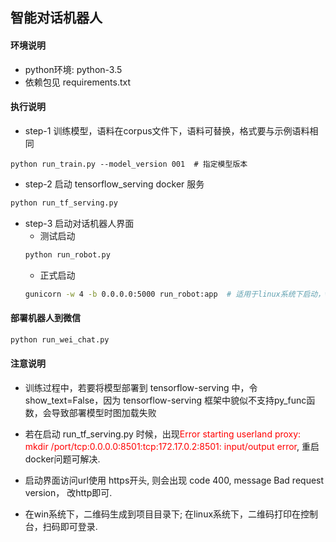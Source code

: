 ## 智能对话机器人
#### 环境说明
* python环境: python-3.5
* 依赖包见 requirements.txt

#### 执行说明
* step-1 训练模型，语料在corpus文件下，语料可替换，格式要与示例语料相同

 ```
python run_train.py --model_version 001  # 指定模型版本
 ```

* step-2 启动 tensorflow_serving docker 服务

```bash
python run_tf_serving.py
```

* step-3 启动对话机器人界面
  * 测试启动
   ```bash
   python run_robot.py
   ```
  * 正式启动
  ```bash
  gunicorn -w 4 -b 0.0.0.0:5000 run_robot:app  # 适用于linux系统下启动，win下会报错ModuleNotFoundError: No module named 'pwd'
  ```

#### 部署机器人到微信

```bash
python run_wei_chat.py
```

 #### 注意说明
 
  * 训练过程中，若要将模型部署到 tensorflow-serving 中，令show_text=False，因为 tensorflow-serving 框架中貌似不支持py_func函数，会导致部署模型时图加载失败
 
  * 若在启动 run_tf_serving.py 时候，出现<font color="red">Error starting userland proxy: mkdir /port/tcp:0.0.0.0:8501:tcp:172.17.0.2:8501: input/output error</font>, 重启docker问题可解决.
  
  * 启动界面访问url使用 https开头, 则会出现 code 400, message Bad request version， 改http即可.
  
  * 在win系统下，二维码生成到项目目录下; 在linux系统下，二维码打印在控制台，扫码即可登录.